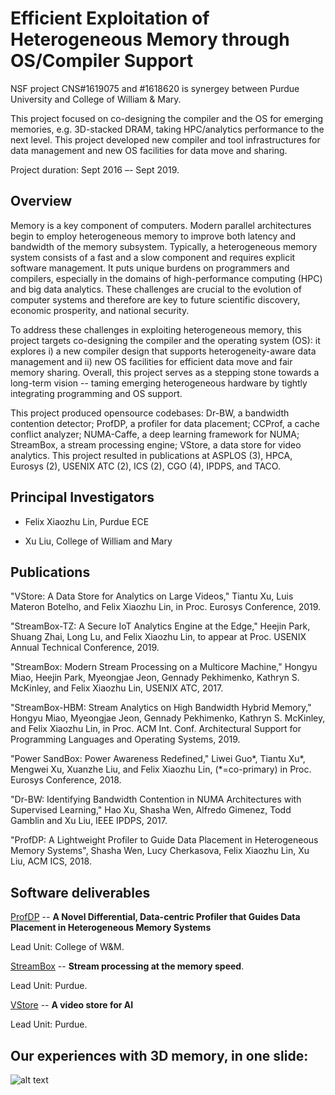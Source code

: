 # Efficient Exploitation of Heterogeneous Memory through OS/Compiler Support 

NSF project CNS#1619075 and #1618620 is synergey between Purdue University and College of William & Mary. 

This project focused on co-designing the compiler and the OS for emerging memories, e.g. 3D-stacked DRAM, taking HPC/analytics performance to the next level. This project developed new compiler and tool infrastructures for data management and new OS facilities for data move and sharing. 


Project duration: Sept 2016 –- Sept 2019.

## Overview

Memory is a key component of computers. Modern parallel architectures begin to employ heterogeneous memory to improve both latency and bandwidth of the memory subsystem. Typically, a heterogeneous memory system consists of a fast and a slow component and requires explicit software management. It puts unique burdens on programmers and compilers, especially in the domains of high-performance computing (HPC) and big data analytics. These challenges are crucial to the evolution of computer systems and therefore are key to future scientific discovery, economic prosperity, and national security.

To address these challenges in exploiting heterogeneous memory, this project targets co-designing the compiler and the operating system (OS): it explores i) a new compiler design that supports heterogeneity-aware data management and ii) new OS facilities for efficient data move and fair memory sharing. Overall, this project serves as a stepping stone towards a long-term vision -- taming emerging heterogeneous hardware by tightly integrating programming and OS support.

This project produced opensource codebases: Dr-BW, a bandwidth contention detector; ProfDP, a profiler for data placement; CCProf, a cache conflict analyzer; NUMA-Caffe, a deep learning framework for NUMA; StreamBox, a stream processing engine; VStore, a data store for video analytics. This project resulted in publications at ASPLOS (3), HPCA, Eurosys (2), USENIX ATC (2), ICS (2), CGO (4), IPDPS, and TACO. 

## Principal Investigators

* Felix Xiaozhu Lin, Purdue ECE

* Xu Liu, College of William and Mary

## Publications

"VStore: A Data Store for Analytics on Large Videos," Tiantu Xu, Luis Materon Botelho, and Felix Xiaozhu Lin, in Proc. Eurosys Conference, 2019.

"StreamBox-TZ: A Secure IoT Analytics Engine at the Edge," Heejin Park, Shuang Zhai, Long Lu, and Felix Xiaozhu Lin, to appear at Proc. USENIX Annual Technical Conference, 2019.

"StreamBox: Modern Stream Processing on a Multicore Machine," Hongyu Miao, Heejin Park, Myeongjae Jeon, Gennady Pekhimenko, Kathryn S. McKinley, and Felix Xiaozhu Lin, USENIX ATC, 2017.

"StreamBox-HBM: Stream Analytics on High Bandwidth Hybrid Memory," Hongyu Miao, Myeongjae Jeon, Gennady Pekhimenko, Kathryn S. McKinley, and Felix Xiaozhu Lin, in Proc. ACM Int. Conf. Architectural Support for Programming Languages and Operating Systems, 2019.

"Power SandBox: Power Awareness Redefined," Liwei Guo*, Tiantu Xu*, Mengwei Xu, Xuanzhe Liu, and Felix Xiaozhu Lin, (\*=co-primary) in Proc. Eurosys Conference, 2018.

"Dr-BW: Identifying Bandwidth Contention in NUMA Architectures with Supervised Learning," Hao Xu, Shasha Wen, Alfredo Gimenez, Todd Gamblin and Xu Liu, IEEE IPDPS, 2017.

"ProfDP: A Lightweight Profiler to Guide Data Placement in Heterogeneous Memory Systems", Shasha Wen, Lucy Cherkasova, Felix Xiaozhu Lin, Xu Liu,  ACM ICS, 2018. 

## Software deliverables

[ProfDP](http://www.cs.wm.edu/~xl10/profdp.html) -- **A Novel Differential, Data-centric Profiler that Guides Data Placement in Heterogeneous Memory Systems** 

Lead Unit: College of W&M. 

[StreamBox](https://xsel.rocks/p/streambox) -- **Stream processing at the memory speed**. 

Lead Unit: Purdue. 

[VStore](https://thexsel.github.io/p/vstore/) -- **A video store for AI**

Lead Unit: Purdue. 


## Our experiences with 3D memory, in one slide: 
![alt text][guide]

[guide]: https://thexsel.github.io/g/mem/guide.png "Guide"


